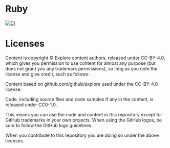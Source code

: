 # Ruby
[![CI](https://github.com/rosemariepahayo/Ruby/actions/workflows/GH_Token.yml/badge.svg?branch=master)](https://github.com/rosemariepahayo/Ruby/actions/workflows/GH_Token.yml)

# Licenses
Content is copyright © Explore content authors, released under CC-BY-4.0, which gives you permission to use content for almost any purpose (but does not grant you any trademark permissions), so long as you note the license and give credit, such as follows:

Content based on github.com/github/explore used under the CC-BY-4.0 license.

Code, including source files and code samples if any in the content, is released under CC0-1.0.

This means you can use the code and content in this repository except for GitHub trademarks in your own projects. When using the GitHub logos, be sure to follow the GitHub logo guidelines.

When you contribute to this repository you are doing so under the above licenses.
